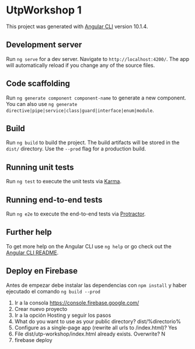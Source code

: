 # UtpWorkshop 1

This project was generated with [Angular CLI](https://github.com/angular/angular-cli) version 10.1.4.

## Development server

Run `ng serve` for a dev server. Navigate to `http://localhost:4200/`. The app will automatically reload if you change any of the source files.

## Code scaffolding

Run `ng generate component component-name` to generate a new component. You can also use `ng generate directive|pipe|service|class|guard|interface|enum|module`.

## Build

Run `ng build` to build the project. The build artifacts will be stored in the `dist/` directory. Use the `--prod` flag for a production build.

## Running unit tests

Run `ng test` to execute the unit tests via [Karma](https://karma-runner.github.io).

## Running end-to-end tests

Run `ng e2e` to execute the end-to-end tests via [Protractor](http://www.protractortest.org/).

## Further help

To get more help on the Angular CLI use `ng help` or go check out the [Angular CLI README](https://github.com/angular/angular-cli/blob/master/README.md).

## Deploy en Firebase
Antes de empezar debe instalar las dependencias con `npm install` y haber ejecutado el comando `ng build --prod`
1. Ir a la consola https://console.firebase.google.com/
2. Crear nuevo proyecto
3. Ir a la opción Hosting y seguir los pasos
4. What do you want to use as your public directory? dist/%directorio%
5. Configure as a single-page app (rewrite all urls to /index.html)? Yes
6. File dist/utp-workshop/index.html already exists. Overwrite? N
7. firebase deploy
